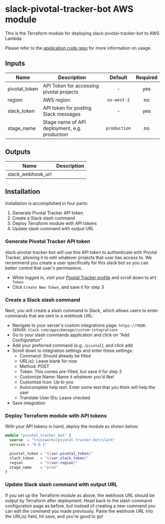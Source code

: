 # slack-pivotal-tracker-bot AWS module

This is the Terraform module for deploying slack-pivotal-tracker-bot to AWS Lambda

Please refer to the [application code repo](https://github.com/trussworks/slack-pivotal-tracker-bot) for more information on usage.

## Inputs

| Name | Description | Default | Required |
|------|-------------|:-----:|:-----:|
| pivotal_token | API Token for accessing pivotal projects | - | yes |
| region | AWS region | `us-west-2` | no |
| slack_token | API token for posting Slack messages | - | yes |
| stage_name | Stage name of API deployment, e.g. production | `production` | no |

## Outputs

| Name | Description |
|------|-------------|
| slack_webhook_url |  |

## Installation

Installation is accomplished in four parts:

1. Generate Pivotal Tracker API token
1. Create a Slack slash command
1. Deploy Terraform module with API tokens
1. Update slash command with output URL

### Generate Pivotal Tracker API token

slack-pivotal-tracker-bot will use this API token to authenticate with Pivotal Tracker, allowing it to edit whatever projects that user has access to. We recommend you create a user specifically for this slack bot so you can better control that user's permissions.

- While logged in, visit your [Pivotal Tracker profile](https://www.pivotaltracker.com/profile) and scroll down to `API Token`
- Click `Create New Token`, and save it for step 3

### Create a Slack slash command

Next, you will create a slash command in Slack, which allows users to enter commands that are sent to a webhook URL:

- Navigate to your server's custom integrations page: `https://YOUR-SERVER.slack.com/apps/manage/custom-integrations`
- Go to your slash commands application and click on "Add Configuration"
- Add your preferred command (e.g. `/pivotal`), and click add
- Scroll down to integration settings and enter these settings:
  - Command: Should already be filled
  - URL(s): Leave blank for now
  - Method: POST
  - Token: This comes pre-filled, but save it for step 3
  - Customize Name: Name it whatever you'd like!
  - Customize Icon: Up to you
  - Autocomplete help text: Enter some text that you think will help the user
  - Translate User IDs: Leave checked
- Save integration

### Deploy Terraform module with API tokens

With your API tokens in hand, deploy the module as shown below:

```terraform
module "pivotal_tracker_bot" {
  source  = "trussworks/pivotal-tracker-bot/slack"
  version = "0.0.1"

  pivotal_token = "${var.pivotal_token}"
  slack_token   = "${var.slack_token}"
  region        = "${var.region}"
  stage_name    = "prod"
}
```

### Update Slack slash command with output URL

If you set up the Terraform module as above, the webhook URL should be output by Terraform after deployment. Head back to the slash command configuration page as before, but instead of creating a new command you can edit the command you made previously. Paste the webhook URL into the URL(s) field, hit save, and you're good to go!
